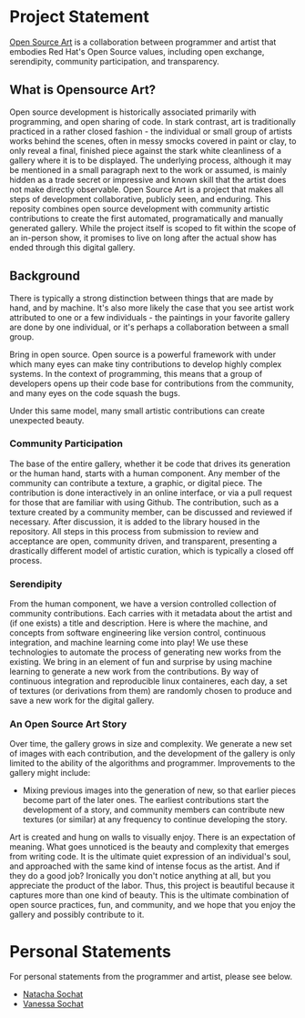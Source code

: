 # Project Statement

[Open Source Art](https://vsoch.github.io/opensource-art) is a collaboration between programmer and artist
that embodies Red Hat's Open Source values, including open exchange, serendipity, community participation, and transparency.


## What is Opensource Art?

Open source development is historically associated primarily with programming, and open sharing of code.
In stark contrast, art is traditionally practiced in a rather closed fashion - the individual or small group of artists
works behind the scenes, often in messy smocks covered in paint or clay, to only reveal a final, finished piece against
the stark white cleanliness of a gallery where it is to be displayed. 
The underlying process, although it may be mentioned in a small paragraph
next to the work or assumed, is mainly hidden as a trade secret or impressive and known skill that the artist does not make
directly observable. Open Source Art is a project that makes all steps of development collaborative, publicly seen,
and enduring. This reposity combines open source development with community artistic contributions to create the first automated, programatically and manually generated gallery. While the project itself is scoped to fit within the scope of an in-person show,
it promises to live on long after the actual show has ended through this digital gallery.

## Background

There is typically a strong distinction between things that are made by hand, and by machine. 
It's also more likely the case that you see artist work attributed to one or a few individuals - the paintings in your favorite
gallery are done by one individual, or it's perhaps a collaboration between a small group.

Bring in open source. Open source is a powerful framework with under which many eyes can make tiny contributions to develop highly
complex systems. In the context of programming, this means that a group of developers opens up their code base for contributions from
the community, and many eyes on the code squash the bugs. 

Under this same model, many small artistic contributions can create unexpected beauty.

### Community Participation

The base of the entire gallery, whether it be code that drives its generation or the human hand, starts with a human component. 
Any member of the community can contribute a texture, a graphic, or digital piece. The contribution is done interactively
in an online interface, or via a pull request for those that are familiar with using Github. The contribution, such as a texture
created by a community member, can be discussed and reviewed if necessary. After discussion, it is added to the library housed in the repository. All steps in this process from submission to review and acceptance are open, community driven, and transparent,
presenting a drastically different model of artistic curation, which is typically a closed off process.

### Serendipity

From the human component, we have a version controlled collection of community contributions. Each carries with it metadata about the artist and (if one exists) a title and description. Here is where the machine, and concepts from software engineering like version control, continuous integration, and machine learning come into play! We use these technologies to automate the process of generating new works from the existing. We bring in an element of fun and surprise by using machine learning to generate a new work from the contributions.
By way of continuous integration and reproducible linux containeres, each day, a set of textures (or derivations from them) are randomly chosen to produce and save a new work for the digital gallery.

### An Open Source Art Story

Over time, the gallery grows in size and complexity. We generate a new set of images with each contribution, and the development of the gallery
is only limited to the ability of the algorithms and programmer. Improvements to the gallery might include:

 - Mixing previous images into the generation of new, so that earlier pieces become part of the later ones. The earliest contributions start the development of a story, and community members can contribute new textures (or similar) at any frequency to continue developing the story. 

Art is created and hung on walls to visually enjoy. There is an expectation of meaning. What goes unnoticed is the beauty and complexity
that emerges from writing code. It is the ultimate quiet expression of an individual's soul, and approached with the same kind of intense
focus as the artist. And if they do a good job? Ironically you don't notice anything at all, but you appreciate the product of the labor.
Thus, this project is beautiful because it captures more than one kind of beauty. This is the ultimate combination of open source practices, fun, and community, and we hope that you enjoy the gallery and possibly contribute to it.

# Personal Statements

For personal statements from the programmer and artist, please see below.

 - [Natacha Sochat](personal-statement-nsochat.md)
 - [Vanessa Sochat](personal-statement-vsochat.md)
